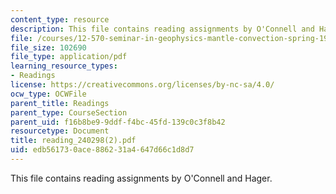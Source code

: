 ```yaml
---
content_type: resource
description: This file contains reading assignments by O'Connell and Hager.
file: /courses/12-570-seminar-in-geophysics-mantle-convection-spring-1998/edb561730ace886231a4647d66c1d8d7_reading_240298(2).pdf
file_size: 102690
file_type: application/pdf
learning_resource_types:
- Readings
license: https://creativecommons.org/licenses/by-nc-sa/4.0/
ocw_type: OCWFile
parent_title: Readings
parent_type: CourseSection
parent_uid: f16b8be9-9ddf-f4bc-45fd-139c0c3f8b42
resourcetype: Document
title: reading_240298(2).pdf
uid: edb56173-0ace-8862-31a4-647d66c1d8d7
---
```

This file contains reading assignments by O'Connell and Hager.